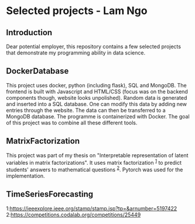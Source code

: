 # Selected projects - Lam Ngo

## Introduction
Dear potential employer,
this repository contains a few selected projects that demonstrate my programming ability in data science.

## DockerDatabase
This project uses docker, python (including flask), SQL and MongoDB. The frontend is built with Javascript and HTML/CSS (focus was on the backend components though, website looks unpolished). Random data is generated and inserted into a SQL database. One can modify this data by adding new entries through the website. The data can then be transferred to a MongoDB database. The programme is containerized with Docker.  The goal of this project was to combine all these different tools.


## MatrixFactorization
This project was part of my thesis on "Interpretable representation of latent variables in matrix factorizations". It uses matrix factorization <sup>[1](#myfootnote1)</sup> to predict students' answers to mathematical questions <sup>[2](#myfootnote2)</sup>. Pytorch was used for the implementation. 


## TimeSeriesForecasting





<a name="myfootnote1">1</a>:https://ieeexplore.ieee.org/stamp/stamp.jsp?tp=&arnumber=5197422
<a name="myfootnote2">2</a>:https://competitions.codalab.org/competitions/25449










